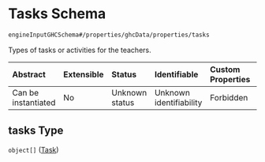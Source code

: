 # Tasks Schema

```txt
engineInputGHCSchema#/properties/ghcData/properties/tasks
```

Types of tasks or activities for the teachers.

| Abstract            | Extensible | Status         | Identifiable            | Custom Properties | Additional Properties | Access Restrictions | Defined In                                                        |
| :------------------ | :--------- | :------------- | :---------------------- | :---------------- | :-------------------- | :------------------ | :---------------------------------------------------------------- |
| Can be instantiated | No         | Unknown status | Unknown identifiability | Forbidden         | Allowed               | none                | [ghc.schema.json*](../out/ghc.schema.json "open original schema") |

## tasks Type

`object[]` ([Task](ghc-properties-ghcdata-properties-tasks-task.md))
